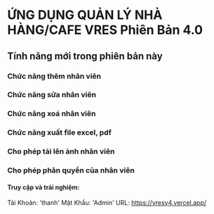 # ỨNG DỤNG QUẢN LÝ NHÀ HÀNG/CAFE VRES Phiên Bản 4.0 
## Tính năng mới trong phiên bản này

### Chức năng thêm nhân viên

### Chức năng sửa nhân viên

### Chức năng xoá nhân viên

### Chức năng xuất file excel, pdf

### Cho phép tải lên ảnh nhân viên

### Cho phép phân quyền của nhân viên


#### Truy cập và trải nghiệm: 
Tài Khoản: 'thanh'
Mật Khẩu: 'Admin'
URL: https://vresv4.vercel.app/
